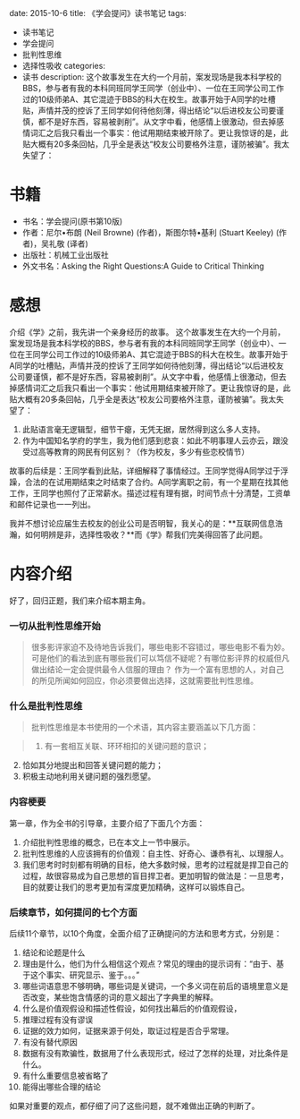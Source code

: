 date: 2015-10-6
title: 《学会提问》读书笔记
tags: 
- 读书笔记
- 学会提问
- 批判性思维
- 选择性吸收
categories: 
- 读书
description: 这个故事发生在大约一个月前，案发现场是我本科学校的BBS，参与者有我的本科同班同学王同学（创业中）、一位在王同学公司工作过的10级师弟A、其它混迹于BBS的科大在校生。故事开始于A同学的吐槽贴，声情并茂的控诉了王同学如何待他刻薄，得出结论“以后进校友公司要谨慎，都不是好东西，容易被剥削”。从文字中看，他感情上很激动，但去掉感情词汇之后我只看出一个事实：他试用期结束被开除了。更让我惊讶的是，此贴大概有20多条回帖，几乎全是表达“校友公司要格外注意，谨防被骗”。我太失望了：

# 书籍

* 书名：学会提问(原书第10版)
* 作者：尼尔•布朗 (Neil Browne) (作者)，斯图尔特•基利 (Stuart Keeley) (作者)，吴礼敬 (译者)
* 出版社：机械工业出版社
* 外文书名：Asking the Right Questions:A Guide to Critical Thinking

# 感想

介绍《学》之前，我先讲一个亲身经历的故事。
这个故事发生在大约一个月前，案发现场是我本科学校的BBS，参与者有我的本科同班同学王同学（创业中）、一位在王同学公司工作过的10级师弟A、其它混迹于BBS的科大在校生。故事开始于A同学的吐槽贴，声情并茂的控诉了王同学如何待他刻薄，得出结论“以后进校友公司要谨慎，都不是好东西，容易被剥削”。从文字中看，他感情上很激动，但去掉感情词汇之后我只看出一个事实：他试用期结束被开除了。更让我惊讶的是，此贴大概有20多条回帖，几乎全是表达“校友公司要格外注意，谨防被骗”。我太失望了：

1. 此贴语言毫无逻辑型，细节干瘪，无凭无据，居然得到这么多人支持。
2. 作为中国知名学府的学生，我为他们感到悲哀：如此不明事理人云亦云，跟没受过高等教育的网民有何区别？（作为校友，多少有些恋校情节）

故事的后续是：王同学看到此贴，详细解释了事情经过。王同学觉得A同学过于浮躁，合法的在试用期结束之时结束了合约。A同学离职之前，有一个星期在找其他工作，王同学也照付了正常薪水。描述过程有理有据，时间节点十分清楚，工资单和邮件记录也一一列出。

我并不想讨论应届生去校友的创业公司是否明智，我关心的是：**互联网信息浩瀚，如何明辨是非，选择性吸收？**而《学》帮我们完美得回答了此问题。

# 内容介绍

好了，回归正题，我们来介绍本期主角。

### 一切从批判性思维开始

>很多影评家迫不及待地告诉我们，哪些电影不容错过，哪些电影不看为妙。可是他们的看法到底有哪些我们可以笃信不疑呢？有哪位影评界的权威但凡做出结论一定会提供最令人信服的理由？
>作为一个富有思想的人，对自己的所见所闻如何回应，你必须要做出选择，这就需要批判性思维。

### 什么是批判性思维

>批判性思维是本书使用的一个术语，其内容主要涵盖以下几方面： 

>1. 有一套相互关联、环环相扣的关键问题的意识；
2. 恰如其分地提出和回答关键问题的能力；
3. 积极主动地利用关键问题的强烈愿望。

### 内容梗要

第一章，作为全书的引导章，主要介绍了下面几个方面：

1. 介绍批判性思维的概念，已在本文上一节中展示。
2. 批判性思维的人应该拥有的价值观：自主性、好奇心、谦恭有礼、以理服人。
3. 我们思考时时刻都有明确的目标，绝大多数时候，思考的过程就是捍卫自己的过程，故很容易成为自己思想的盲目捍卫者。更加明智的做法是：一旦思考，目的就要让我们的思考更加有深度更加精确，这样可以锻炼自己。


### 后续章节，如何提问的七个方面

后续11个章节，以10个角度，全面介绍了正确提问的方法和思考方式，分别是：

1. 结论和论题是什么
2. 理由是什么，他们为什么相信这个观点？常见的理由的提示词有：“由于、基于这个事实、研究显示、鉴于。。。”
3. 哪些词语意思不够明确，哪些词是关键词，一个多义词在前后的语境里意义是否改变，某些饱含情感的词的意义超出了字典里的解释。
4. 什么是价值观假设和描述性假设，如何找出幕后的价值观假设，
5. 推理过程有没有谬误
6. 证据的效力如何，证据来源于何处，取证过程是否合乎常理。
7. 有没有替代原因
8. 数据有没有欺骗性，数据用了什么表现形式，经过了怎样的处理，对比条件是什么。
9. 有什么重要信息被省略了
10. 能得出哪些合理的结论

如果对重要的观点，都仔细了问了这些问题，就不难做出正确的判断了。
